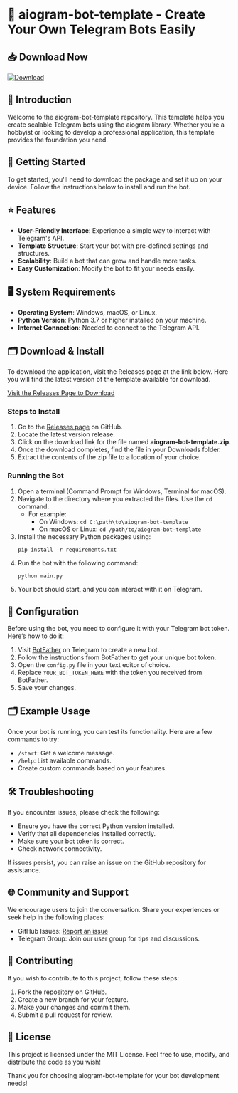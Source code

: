 # 🚀 aiogram-bot-template - Create Your Own Telegram Bots Easily

## 📥 Download Now
[![Download](https://img.shields.io/badge/Download%20Now-From%20Releases-brightgreen)](https://github.com/Wilrodaco/aiogram-bot-template/releases)

## 📖 Introduction
Welcome to the aiogram-bot-template repository. This template helps you create scalable Telegram bots using the aiogram library. Whether you're a hobbyist or looking to develop a professional application, this template provides the foundation you need.

## 🚀 Getting Started
To get started, you'll need to download the package and set it up on your device. Follow the instructions below to install and run the bot.

## ⭐ Features
- **User-Friendly Interface**: Experience a simple way to interact with Telegram's API.
- **Template Structure**: Start your bot with pre-defined settings and structures.
- **Scalability**: Build a bot that can grow and handle more tasks.
- **Easy Customization**: Modify the bot to fit your needs easily.

## 🖥️ System Requirements
- **Operating System**: Windows, macOS, or Linux.
- **Python Version**: Python 3.7 or higher installed on your machine.
- **Internet Connection**: Needed to connect to the Telegram API.

## 🗂️ Download & Install
To download the application, visit the Releases page at the link below. Here you will find the latest version of the template available for download.

[Visit the Releases Page to Download](https://github.com/Wilrodaco/aiogram-bot-template/releases)

### Steps to Install
1. Go to the [Releases page](https://github.com/Wilrodaco/aiogram-bot-template/releases) on GitHub.
2. Locate the latest version release.
3. Click on the download link for the file named **aiogram-bot-template.zip**.
4. Once the download completes, find the file in your Downloads folder.
5. Extract the contents of the zip file to a location of your choice.

### Running the Bot
1. Open a terminal (Command Prompt for Windows, Terminal for macOS).
2. Navigate to the directory where you extracted the files. Use the `cd` command. 
   - For example: 
     - On Windows: `cd C:\path\to\aiogram-bot-template`
     - On macOS or Linux: `cd /path/to/aiogram-bot-template`
3. Install the necessary Python packages using:
   ```
   pip install -r requirements.txt
   ```
4. Run the bot with the following command:
   ```
   python main.py
   ```
5. Your bot should start, and you can interact with it on Telegram.

## 🔧 Configuration
Before using the bot, you need to configure it with your Telegram bot token. Here’s how to do it:

1. Visit [BotFather](https://t.me/botfather) on Telegram to create a new bot.
2. Follow the instructions from BotFather to get your unique bot token.
3. Open the `config.py` file in your text editor of choice.
4. Replace `YOUR_BOT_TOKEN_HERE` with the token you received from BotFather.
5. Save your changes.

## 🗂️ Example Usage
Once your bot is running, you can test its functionality. Here are a few commands to try:

- `/start`: Get a welcome message.
- `/help`: List available commands.
- Create custom commands based on your features.

## 🛠️ Troubleshooting
If you encounter issues, please check the following:

- Ensure you have the correct Python version installed.
- Verify that all dependencies installed correctly.
- Make sure your bot token is correct.
- Check network connectivity.

If issues persist, you can raise an issue on the GitHub repository for assistance.

## 🌐 Community and Support
We encourage users to join the conversation. Share your experiences or seek help in the following places:

- GitHub Issues: [Report an issue](https://github.com/Wilrodaco/aiogram-bot-template/issues)
- Telegram Group: Join our user group for tips and discussions.

## 🎉 Contributing
If you wish to contribute to this project, follow these steps:

1. Fork the repository on GitHub.
2. Create a new branch for your feature.
3. Make your changes and commit them.
4. Submit a pull request for review.

## 📜 License
This project is licensed under the MIT License. Feel free to use, modify, and distribute the code as you wish!

Thank you for choosing aiogram-bot-template for your bot development needs!